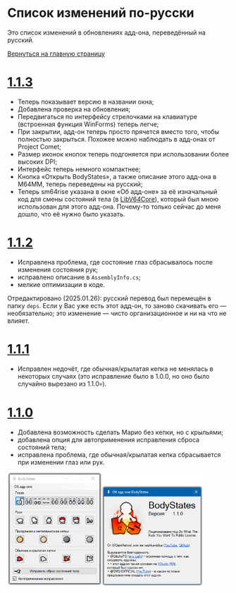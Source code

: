 # Список изменений по-русски
Это список изменений в обновлениях адд-она, переведённый на русский.

[Вернуться на главную страницу](https://github.com/vazhka-dolya/bodystates/blob/main/README.ru.md)
# [1.1.3](https://github.com/vazhka-dolya/bodystates/releases/tag/v1.1.3)
- Теперь показывает версию в названии окна;
- Добавлена проверка на обновления;
- Передвигаться по интерфейсу стрелочками на клавиатуре (встроенная функция WinForms) теперь легче;
- При закрытии, адд-он теперь просто прячется вместо того, чтобы полностью закрыться. Похожее можно наблюдать в адд-онах от Project Comet;
- Размер иконок кнопок теперь подгоняется при использовании более высоких DPI;
- Интерфейс теперь немного компактнее;
- Кнопка «Открыть BodyStates», а также описание этого адд-она в M64MM, теперь переведены на русский;
- Теперь sm64rise указана в окне «Об адд-оне» за её изначальный код для смены состояний тела (в [LibV64Core](https://github.com/Llennpie/LibV64Core)), который был мною использован для этого адд-она. Почему-то только сейчас до меня дошло, что её нужно было указать.
# [1.1.2](https://github.com/vazhka-dolya/bodystates/releases/tag/v1.1.2)
- Исправлена проблема, где состояние глаз сбрасывалось после изменения состояния рук;
- исправлено описание в `AssemblyInfo.cs`;
- мелкие оптимизации в коде.

Отредактировано (2025.01.26): русский перевод был перемещён в папку `deps`. Если у Вас уже есть этот адд-он, то заново скачивать его — необязательно; это изменение — чисто организационное и ни на что не влияет.
# [1.1.1](https://github.com/vazhka-dolya/bodystates/releases/tag/v1.1.1)
- Исправлен недочёт, где обычная/крылатая кепка не менялась в некоторых случаях (это исправление было в 1.0.0, но оно было случайно вырезано из 1.1.0💀).
# [1.1.0](https://github.com/vazhka-dolya/bodystates/releases/tag/v1.1.0)
- Добавлена возможность сделать Марио без кепки, но с крыльями;
- добавлена опция для автоприменения исправления сброса состояний тела;
- исправлена проблема, где обычная/крылатая кепка сбрасывается при изменении глаз или рук.

<p>
  <img src="https://github.com/vazhka-dolya/bodystates/blob/main/GitHubImages/ReadmeImage3_rus2.png" width="444"/>
</p>
